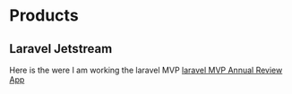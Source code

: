 # Products

## Laravel Jetstream 
Here is the were I am working the laravel MVP
[laravel MVP Annual Review App](https://github.com/chaselikethebank/Annual-Review-App-Laravel)